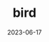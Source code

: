 ---
title: "bird"
cc-type: animal
date: 2023-06-17
hashtag: bird
related:
  - Feather
tags:
  - animal
---
